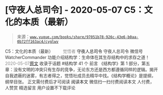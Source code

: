# [守夜人总司令] - 2020-05-07 C5：文化的本质（最新）

> 来源：[`www.yuque.com/books/share/97051b78-926c-43e6-b0aa-0b72ff163ac4/cyglwv`](https://www.yuque.com/books/share/97051b78-926c-43e6-b0aa-0b72ff163ac4/cyglwv)

<ne-p id="520f42f3293818f927861ebbd5b15da4_p_0" data-lake-id="520f42f3293818f927861ebbd5b15da4_p_0"><ne-text id="ud40d7105" style="color: rgb(51, 51, 51);">C5：文化的本质（最新）</ne-text></ne-p> <ne-p id="d00f8a164cde4c646d1f617ab037dd3b" data-lake-id="d00f8a164cde4c646d1f617ab037dd3b"><ne-text id="uce4d640a" ne-fontsize="12" style="color: rgb(255, 255, 255);">原创</ne-text><ne-text id="uf23a9504" style="color: rgb(140, 140, 140);">觉悟者</ne-text> <ne-text id="u7f9cafda" ne-fontsize="14">守夜人总司令</ne-text></ne-p> <ne-p id="cd180bfd6654c82b87e52d0bf7d1fc54" data-lake-id="cd180bfd6654c82b87e52d0bf7d1fc54"><ne-text id="ua80c6fa2" ne-fontsize="14" ne-bold="true" style="color: rgb(51, 51, 51);">守夜人总司令</ne-text></ne-p> <ne-p id="6f22a86bae3662df309cdd00a4939c1f" data-lake-id="6f22a86bae3662df309cdd00a4939c1f"><ne-text id="u13c18a0b" ne-fontsize="14" style="color: rgb(51, 51, 51);">微信号</ne-text><ne-text id="ue9b4713b" ne-fontsize="14" style="color: rgb(51, 51, 51);">WatcherCommander</ne-text></ne-p> <ne-p id="68e965b0d751ff64ea66ecf2308b29a3" data-lake-id="68e965b0d751ff64ea66ecf2308b29a3"><ne-text id="u85bba799" ne-fontsize="14" style="color: rgb(51, 51, 51);">功能介绍</ne-text><ne-text id="ufc731715" ne-fontsize="14" style="color: rgb(51, 51, 51);">结构学：生命体在其生存结构中的求存之道！</ne-text></ne-p> <ne-p id="39bda2f4c79b2361a48b1f0e785cb89b" data-lake-id="39bda2f4c79b2361a48b1f0e785cb89b"><ne-text id="ubc12b21c" style="color: rgb(140, 140, 140);">2020-05-07</ne-text>[<ne-text id="u35c38c8f" ne-fontsize="14">原文</ne-text>](https://mp.weixin.qq.com/s?__biz=MzAxNDk1NjI2Mw==&mid=2247485176&idx=1&sn=edd2d2664617b856f73da27471529eb6&chksm=9b8a2570acfdac66a9ad0160a17afd9e23a687bc0be9b7517602aaf3fa126c5d785bcead0da7&scene=27#wechat_redirect&cpage=225)</ne-p> <ne-p id="77ea480b37af60b422e741e491011f47" data-lake-id="77ea480b37af60b422e741e491011f47"><ne-text id="u1cad7c3f" style="color: rgb(51, 51, 51);">收录于话题</ne-text></ne-p> <ne-p id="0ffd2906d979873cc7c49f2fb25bf7dd" data-lake-id="0ffd2906d979873cc7c49f2fb25bf7dd"><ne-text id="uc1ac4638" style="color: rgb(51, 51, 51);">#结构学</ne-text></ne-p> <ne-p id="5eed174014f85b83b2a32abc93a22611" data-lake-id="5eed174014f85b83b2a32abc93a22611"><ne-text id="uf4c543f3" style="color: rgb(51, 51, 51);">41 个</ne-text></ne-p> <ne-p id="cde4cd1e755a104ab8a90d31190f4306" data-lake-id="cde4cd1e755a104ab8a90d31190f4306"><ne-text id="ua473511f" style="color: rgb(51, 51, 51);">前言</ne-text></ne-p> <ne-p id="f9ab06aacf70324f23568afe01c0206e" data-lake-id="f9ab06aacf70324f23568afe01c0206e"><ne-text id="ufb065e1f" style="color: rgb(51, 51, 51);">《结构学》第 1 部分，第五章：没有文明的冲突只有生存的竞争，无论东方还是西方都遵循同样的逻辑。揭开自我遮蔽的迷雾，有志者得之，觉悟社成员去精华中找。《结构学概论》是提纲，纲举目张。</ne-text></ne-p> <ne-p id="0bc4c862ec5a62b8fce0f8952166b998" data-lake-id="0bc4c862ec5a62b8fce0f8952166b998" ne-alignment="center"><ne-text id="u05b02236" style="color: rgb(51, 51, 51);">正文需付费后才可阅读</ne-text></ne-p> <ne-p id="6b48040aed36e60111088a214ee69192" data-lake-id="6b48040aed36e60111088a214ee69192" ne-alignment="center"><ne-text id="u24a82bbb">阅读本文</ne-text></ne-p> <ne-p id="84a3a03d332a02b7345ee80a8081fe08" data-lake-id="84a3a03d332a02b7345ee80a8081fe08" ne-alignment="center"><ne-text id="ue9d9f29b" style="color: rgb(51, 51, 51);">微信扫一扫付费阅读本文</ne-text></ne-p> <ne-p id="3bdc4e8687d51d8ce27d52b5485891b6" data-lake-id="3bdc4e8687d51d8ce27d52b5485891b6" ne-alignment="center"><ne-text id="ub8063b19" style="color: rgb(51, 51, 51);">人付费</ne-text><ne-text id="u960cd1ea" ne-fontsize="13" style="color: rgb(51, 51, 51);">， 人赞赏</ne-text></ne-p> <ne-h3 id="owjuC" data-lake-id="owjuC"><ne-heading-ext><ne-heading-anchor></ne-heading-anchor><ne-heading-fold></ne-heading-fold></ne-heading-ext><ne-heading-content><ne-text id="u5ccfd2c1" ne-fontsize="16" style="color: rgb(51, 51, 51);">精选留言</ne-text></ne-heading-content></ne-h3> <ne-p id="26a739e9c9ce7022f3326847a92f5879" data-lake-id="26a739e9c9ce7022f3326847a92f5879"><ne-text id="u6f254c94" style="color: rgb(51, 51, 51);">用户设置不下载评论</ne-text></ne-p>